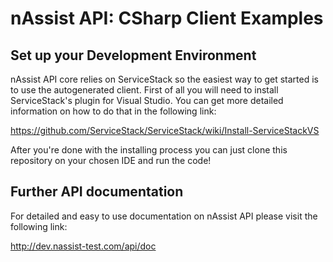 # nAssist API: CSharp Client Examples

## Set up your Development Environment

nAssist API core relies on ServiceStack so the easiest way to get started is to use the autogenerated client.
First of all you will need to install ServiceStack's plugin for Visual Studio. You can get more detailed information on how to do that in the following link:

https://github.com/ServiceStack/ServiceStack/wiki/Install-ServiceStackVS

After you're done with the installing process you can just clone this repository on your chosen IDE and run the code!

## Further API documentation

For detailed and easy to use documentation on nAssist API please visit the following link:

http://dev.nassist-test.com/api/doc

